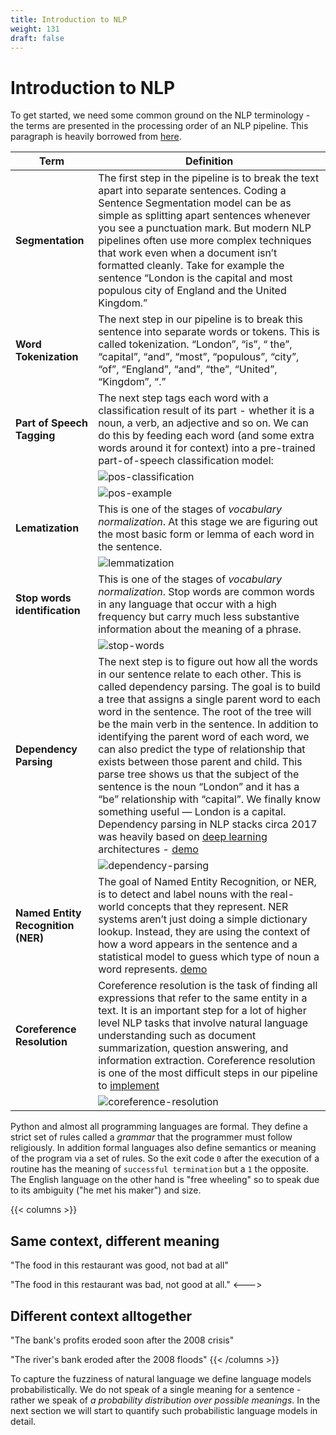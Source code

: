 ```yaml
---
title: Introduction to NLP
weight: 131
draft: false
---
```


# Introduction to NLP

To get started, we need some common ground on the NLP terminology - the terms are presented in the processing order of an NLP pipeline. This paragraph is heavily borrowed from [here](https://medium.com/@ageitgey/natural-language-processing-is-fun-9a0bff37854e).

| Term                               | Definition                                                                                                                                                                                                                                                                                                                                                                                                                                                                                                                                                                                                                                                                                                                                                                                                                                                                                                                                                                                                                                                                                                                                                                                                                                                                                                                                                                                                                                                                                                                                                                                                                                                                                                       |
| ---------------------------------- | ---------------------------------------------------------------------------------------------------------------------------------------------------------------------------------------------------------------------------------------------------------------------------------------------------------------------------------------------------------------------------------------------------------------------------------------------------------------------------------------------------------------------------------------------------------------------------------------------------------------------------------------------------------------------------------------------------------------------------------------------------------------------------------------------------------------------------------------------------------------------------------------------------------------------------------------------------------------------------------------------------------------------------------------------------------------------------------------------------------------------------------------------------------------------------------------------------------------------------------------------------------------------------------------------------------------------------------------------------------------------------------------------------------------------------------------------------------------------------------------------------------------------------------------------------------------------------------------------------------------------------------------------------------------------------------------------------------------- |
| **Segmentation**                   | The first step in the pipeline is to break the text apart into separate sentences. Coding a Sentence Segmentation model can be as simple as splitting apart sentences whenever you see a punctuation mark. But modern NLP pipelines often use more complex techniques that work even when a document isn’t formatted cleanly. Take for example the sentence “London is the capital and most populous city of England and the United Kingdom.”                                                                                                                                                                                                                                                                                                                                                                                                                                                                                                                                                                                                                                                                                                                                                                                                                                                                                                                                                                                                                                                                                                                                                                                                                                                                    |
| **Word Tokenization**              | The next step in our pipeline is to break this sentence into separate words or tokens. This is called tokenization. “London”, “is”, “ the”, “capital”, “and”, “most”, “populous”, “city”, “of”, “England”, “and”, “the”, “United”, “Kingdom”, “.”                                                                                                                                                                                                                                                                                                                                                                                                                                                                                                                                                                                                                                                                                                                                                                                                                                                                                                                                                                                                                                                                                                                                                                                                                                                                                                                                                                                                                                                                |
| **Part of Speech Tagging**         | The next step tags each word with a classification result of its part - whether it is a noun, a verb, an adjective and so on. We can do this by feeding each word (and some extra words around it for context) into a pre-trained part-of-speech classification model:                                                                                                                                                                                                                                                                                                                                                                                                                                                                                                                                                                                                                                                                                                                                                                                                                                                                                                                                                                                                                                                                                                                                                                                                                                                                                                                                                                                                                                           |
|                                    | ![pos-classification](images/pos-classification.png)                                                                                                                                                                                                                                                                                                                                                                                                                                                                                                                                                                                                                                                                                                                                                                                                                                                                                                                                                                                                                                                                                                                                                                                                                                                                                                                                                                                                                                                                                                                                                                                                                                                             |
|                                    | ![pos-example](images/pos-example.png)                                                                                                                                                                                                                                                                                                                                                                                                                                                                                                                                                                                                                                                                                                                                                                                                                                                                                                                                                                                                                                                                                                                                                                                                                                                                                                                                                                                                                                                                                                                                                                                                                                                                           |
| **Lematization**                   | This is one of the stages of _vocabulary normalization_.  At this stage we are figuring out the most basic form or lemma of each word in the sentence.                                                                                                                                                                                                                                                                                                                                                                                                                                                                                                                                                                                                                                                                                                                                                                                                                                                                                                                                                                                                                                                                                                                                                                                                                                                                                                                                                                                                                                                                                                                                                           |
|                                    | ![lemmatization](images/lemmatization.png)                                                                                                                                                                                                                                                                                                                                                                                                                                                                                                                                                                                                                                                                                                                                                                                                                                                                                                                                                                                                                                                                                                                                                                                                                                                                                                                                                                                                                                                                                                                                                                                                                                                                       |
| **Stop words identification**      | This is one of the stages of _vocabulary normalization_.  Stop words are common words in any language that occur with a high frequency but carry much less substantive information about the meaning of a phrase.                                                                                                                                                                                                                                                                                                                                                                                                                                                                                                                                                                                                                                                                                                                                                                                                                                                                                                                                                                                                                                                                                                                                                                                                                                                                                                                                                                                                                                                                                                |
|                                    | ![stop-words](images/stop-words.png)                                                                                                                                                                                                                                                                                                                                                                                                                                                                                                                                                                                                                                                                                                                                                                                                                                                                                                                                                                                                                                                                                                                                                                                                                                                                                                                                                                                                                                                                                                                                                                                                                                                                             |
| **Dependency Parsing**             | The next step is to figure out how all the words in our sentence relate to each other. This is called dependency parsing. The goal is to build a tree that assigns a single parent word to each word in the sentence. The root of the tree will be the main verb in the sentence. In addition to identifying the parent word of each word, we can also predict the type of relationship that exists between those parent and child. This parse tree shows us that the subject of the sentence is the noun “London” and it has a “be” relationship with “capital”. We finally know something useful — London is a capital. Dependency parsing in NLP stacks circa 2017 was heavily based on [deep learning](https://ai.googleblog.com/2017/03/an-upgrade-to-syntaxnet-new-models-and.html) architectures - [demo](https://explosion.ai/demos/displacy?text=the%20students%20of%20CS-GY-6613%20are%20having%20a%20difficult%20time%20with%20professor%20Pantelis&model=en_core_web_sm&cpu=1&cph=1)                                                                                                                                                                                                                                                                                                                                                                                                                                                                                                                                                                                                                                                                                                                 |
|                                    | ![dependency-parsing](images/dependency-parsing.png)                                                                                                                                                                                                                                                                                                                                                                                                                                                                                                                                                                                                                                                                                                                                                                                                                                                                                                                                                                                                                                                                                                                                                                                                                                                                                                                                                                                                                                                                                                                                                                                                                                                             |
| **Named Entity Recognition (NER)** | The goal of Named Entity Recognition, or NER, is to detect and label nouns with the real-world concepts that they represent. NER systems aren’t just doing a simple dictionary lookup. Instead, they are using the context of how a word appears in the sentence and a statistical model to guess which type of noun a word represents. [demo](https://explosion.ai/demos/displacy-ent?text=A%20rapid%20increase%20in%20virtual%20visits%20during%20the%202019%20coronavirus%20disease%20(COVID-19)%20pandemic%20could%20transform%20the%20way%20physicians%20provide%20care%20in%20the%20United%20States%20going%20forward%2C%20according%20to%20a%20new%20study%20led%20by%20researchers%20from%20NYU%20Grossman%20School%20of%20Medicine.%0A%0A%E2%80%9CThe%20pandemic%20created%20an%20urgent%20need%20to%20divert%20patients%20from%20inpatient%20care%20and%20prevent%20the%20flooding%20of%20our%20emergency%20rooms%20beyond%20capacity%2C%E2%80%9D%20says%20Devin%20Mann%2C%20MD%2C%20associate%20professor%20in%20the%20Departments%20of%20Population%20Health%20and%20Medicine%2C%20senior%20director%20for%20informatics%20innovation%20and%20the%20information%20technology%20team%20at%20NYU%20Langone%2C%20and%20the%20study%E2%80%99s%20lead%20author.%20%E2%80%9CThrough%20telemedicine%2C%20we%20pushed%20the%20front%20lines%20to%20locations%20far%20from%20our%20hospitals%20and%20doctor%E2%80%99s%20offices.%20And%20because%20NYU%20%0ALangone%20invested%20early%20in%20this%20technology%2C%20we%20quickly%20leveraged%20it%20to%20help%20hundreds%20of%20thousands%20of%20patients.%E2%80%9D&model=en_core_web_sm&ents=person%2Corg%2Cgpe%2Cloc%2Cproduct%2Cnorp%2Cdate%2Cper%2Cmisc) |
| **Coreference Resolution**         | Coreference resolution is the task of finding all expressions that refer to the same entity in a text. It is an important step for a lot of higher level NLP tasks that involve natural language understanding such as document summarization, question answering, and information extraction. Coreference resolution is one of the most difficult steps in our pipeline to [implement](https://huggingface.co/coref/)                                                                                                                                                                                                                                                                                                                                                                                                                                                                                                                                                                                                                                                                                                                                                                                                                                                                                                                                                                                                                                                                                                                                                                                                                                                                                           |
|                                    | ![coreference-resolution](images/coreference-resolution.png)                                                                                                                                                                                                                                                                                                                                                                                                                                                                                                                                                                                                                                                                                                                                                                                                                                                                                                                                                                                                                                                                                                                                                                                                                                                                                                                                                                                                                                                                                                                                                                                                                                                     |


Python and almost all programming languages are formal. They define a strict set of rules called a _grammar_ that the programmer must follow religiously. In addition formal languages also define semantics or meaning of the program via a set of rules. So the exit code ```0``` after the execution of a routine has the meaning of ```successful termination``` but a ```1``` the opposite. The English language on the other hand is "free wheeling" so to speak due to its ambiguity ("he met his maker") and size. 

{{< columns >}} 
## Same context, different meaning
"The food in this restaurant was good, not bad at all"

"The food in this restaurant was bad, not good at all."
<---> 

## Different context alltogether 
"The bank's profits eroded soon after the 2008 crisis"

"The river's bank eroded after the 2008 floods"
{{< /columns >}}


To capture the fuzziness of natural language we define language models probabilistically. We do not speak of a single meaning for a sentence - rather we speak of _a probability distribution over possible meanings_. In the next section we will start to quantify such probabilistic language models in detail. 



